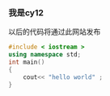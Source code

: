 ### 我是cy12
以后的代码将通过此网站发布
```cpp
#include < iostream >
using namespace std;
int main()
{
    cout<< "hello world" ;
}
```